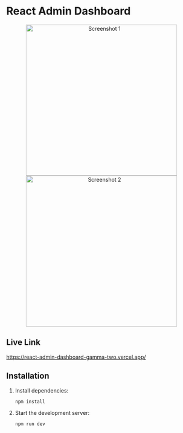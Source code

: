 

# React Admin Dashboard

<p align="center">
  <img src="assets/one.png" alt="Screenshot 1" width="400" />
  <img src="assets/two.png" alt="Screenshot 2" width="400" />
</p>

## Live Link
   https://react-admin-dashboard-gamma-two.vercel.app/


## Installation

1. Install dependencies:
   ```bash
   npm install
   ```
2. Start the development server:
   ```bash
   npm run dev
   ```